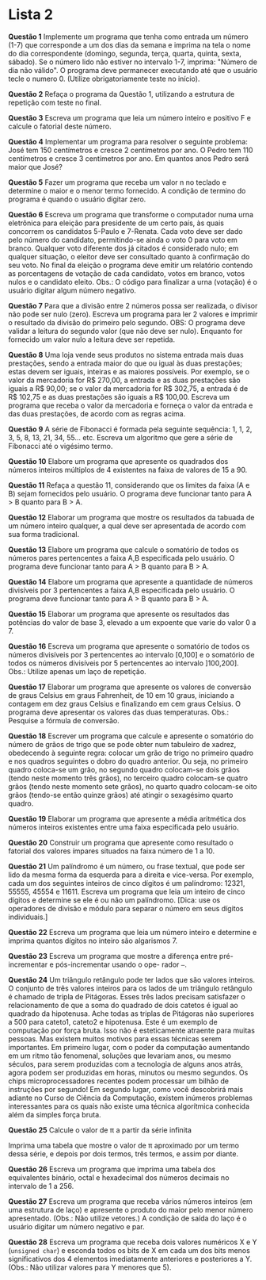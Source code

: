 # Lista 2

**Questão 1**
Implemente um programa que tenha como entrada um número (1-7) que corresponde a um dos dias
da semana e imprima na tela o nome do dia correspondente (domingo, segunda, terça, quarta, quinta,
sexta, sábado). Se o número lido não estiver no intervalo 1-7, imprima: "Número de dia não válido". O
programa deve permanecer executando até que o usuário tecle o numero 0. (Utilize obrigatoriamente
teste no início).

**Questão 2**
Refaça o programa da Questão 1, utilizando a estrutura de repetição com teste no final.

**Questão 3**
Escreva um programa que leia um número inteiro e positivo F e calcule o fatorial deste número.

**Questão 4**
Implementar um programa para resolver o seguinte problema: José tem 150 centímetros e cresce 2
centímetros por ano. O Pedro tem 110 centímetros e cresce 3 centímetros por ano. Em quantos anos
Pedro será maior que José?

**Questão 5**
Fazer um programa que receba um valor n no teclado e determine o maior e o menor termo fornecido.
A condição de termino do programa é quando o usuário digitar zero.

**Questão 6**
Escreva um programa que transforme o computador numa urna eletrônica para eleição para presidente
de um certo país, às quais concorrem os candidatos 5-Paulo e 7-Renata. Cada voto deve ser dado pelo
número do candidato, permitindo-se ainda o voto 0 para voto em branco. Qualquer voto diferente dos
já citados é considerado nulo; em qualquer situação, o eleitor deve ser consultado quanto à confirmação
do seu voto. No final da eleição o programa deve emitir um relatório contendo as porcentagens de
votação de cada candidato, votos em branco, votos nulos e o candidato eleito. Obs.: O código para
finalizar a urna (votação) é o usuário digitar algum número negativo.

**Questão 7**
Para que a divisão entre 2 números possa ser realizada, o divisor não pode ser nulo (zero). Escreva
um programa para ler 2 valores e imprimir o resultado da divisão do primeiro pelo segundo. OBS: O
programa deve validar a leitura do segundo valor (que não deve ser nulo). Enquanto for fornecido um
valor nulo a leitura deve ser repetida.

**Questão 8**
Uma loja vende seus produtos no sistema entrada mais duas prestações, sendo a entrada maior do que
ou igual às duas prestações; estas devem ser iguais, inteiras e as maiores possíveis. Por exemplo, se o
valor da mercadoria for R$ 270,00, a entrada e as duas prestações são iguais a R$ 90,00; se o valor da
mercadoria for R$ 302,75, a entrada é de R$ 102,75 e as duas prestações são iguais a R$ 100,00. Escreva
um programa que receba o valor da mercadoria e forneça o valor da entrada e das duas prestações, de
acordo com as regras acima.

**Questão 9**
A série de Fibonacci é formada pela seguinte sequência: 1, 1, 2, 3, 5, 8, 13, 21, 34, 55... etc. Escreva
um algoritmo que gere a série de Fibonacci até o vigésimo termo.

**Questão 10**
Elabore um programa que apresente os quadrados dos números inteiros múltiplos de 4 existentes na
faixa de valores de 15 a 90.

**Questão 11**
Refaça a questão 11, considerando que os limites da faixa (A e B) sejam fornecidos pelo usuário. O
programa deve funcionar tanto para A > B quanto para B > A.

**Questão 12**
Elaborar um programa que mostre os resultados da tabuada de um número inteiro qualquer, a qual
deve ser apresentada de acordo com sua forma tradicional.

**Questão 13**
Elabore um programa que calcule o somatório de todos os números pares pertencentes a faixa A,B
especificada pelo usuário. O programa deve funcionar tanto para A > B quanto para B > A.

**Questão 14**
Elabore um programa que apresente a quantidade de números divisíveis por 3 pertencentes a faixa
A,B especificada pelo usuário. O programa deve funcionar tanto para A > B quanto para B > A.

**Questão 15**
Elaborar um programa que apresente os resultados das potências do valor de base 3, elevado a um
expoente que varie do valor 0 a 7.

**Questão 16**
Escreva um programa que apresente o somatório de todos os números divisíveis por 3 pertencentes ao
intervalo [0,100] e o somatório de todos os números divisíveis por 5 pertencentes ao intervalo ]100,200].
Obs.: Utilize apenas um laço de repetição.

**Questão 17**
Elaborar um programa que apresente os valores de conversão de graus Celsius em graus Fahrenheit,
de 10 em 10 graus, iniciando a contagem em dez graus Celsius e finalizando em cem graus Celsius. O
programa deve apresentar os valores das duas temperaturas. Obs.: Pesquise a fórmula de conversão.

**Questão 18**
Escrever um programa que calcule e apresente o somatório do número de grãos de trigo que se pode
obter num tabuleiro de xadrez, obedecendo à seguinte regra: colocar um grão de trigo no primeiro
quadro e nos quadros seguintes o dobro do quadro anterior. Ou seja, no primeiro quadro coloca-se um
grão, no segundo quadro colocam-se dois grãos (tendo neste momento três grãos), no terceiro quadro
colocam-se quatro grãos (tendo neste momento sete grãos), no quarto quadro colocam-se oito grãos
(tendo-se então quinze grãos) até atingir o sexagésimo quarto quadro.

**Questão 19**
Elaborar um programa que apresente a média aritmética dos números inteiros existentes entre uma
faixa especificada pelo usuário.

**Questão 20**
Construir um programa que apresente como resultado o fatorial dos valores ímpares situados na faixa
número de 1 a 10.

**Questão 21**
Um palíndromo é um número, ou frase textual, que pode ser lido da mesma forma da esquerda para
a direita e vice-versa. Por exemplo, cada um dos seguintes inteiros de cinco dígitos é um palíndromo:
12321, 55555, 45554 e 11611. Escreva um programa que leia um inteiro de cinco dígitos e determine se
ele é ou não um palíndromo. [Dica: use os operadores de divisão e módulo para separar o número em
seus dígitos individuais.]

**Questão 22**
Escreva um programa que leia um número inteiro e determine e imprima quantos dígitos no inteiro são
algarismos 7.

**Questão 23**
Escreva um programa que mostre a diferença entre pré-incrementar e pós-incrementar usando o ope-
rador `–`.

**Questão 24**
Um triângulo retângulo pode ter lados que são valores inteiros. O conjunto de três valores inteiros para
os lados de um triângulo retângulo é chamado de tripla de Pitágoras. Esses três lados precisam satisfazer
o relacionamento de que a soma do quadrado de dois catetos é igual ao quadrado da hipotenusa. Ache
todas as triplas de Pitágoras não superiores a 500 para cateto1, cateto2 e hipotenusa. Este é um exemplo
de computação por força bruta. Isso não é esteticamente atraente para muitas pessoas. Mas existem
muitos motivos para essas técnicas serem importantes. Em primeiro lugar, com o poder da computação
aumentando em um ritmo tão fenomenal, soluções que levariam anos, ou mesmo séculos, para serem
produzidas com a tecnologia de alguns anos atrás, agora podem ser produzidas em horas, minutos ou
mesmo segundos. Os chips microprocessadores recentes podem processar um bilhão de instruções por
segundo! Em segundo lugar, como você descobrirá mais adiante no Curso de Ciência da Computação,
existem inúmeros problemas interessantes para os quais não existe uma técnica algorítmica conhecida
além da simples força bruta.

**Questão 25**
Calcule o valor de π a partir da série infinita

Imprima uma tabela que mostre o valor de π aproximado por um termo dessa série, e depois por dois
termos, três termos, e assim por diante.

**Questão 26**
Escreva um programa que imprima uma tabela dos equivalentes binário, octal e hexadecimal dos
números decimais no intervalo de 1 a 256.

**Questão 27**
Escreva um programa que receba vários números inteiros (em uma estrutura de laço) e apresente o
produto do maior pelo menor número apresentado. (Obs.: Não utilize vetores.) A condição de saída
do laço é o usuário digitar um número negativo e par.

**Questão 28**
Escreva um programa que receba dois valores numéricos X e Y (`unsigned char`) e esconda todos os bits
de X em cada um dos bits menos significativos dos 4 elementos imediatamente anteriores e posteriores
a Y. (Obs.: Não utilizar valores para Y menores que 5).
